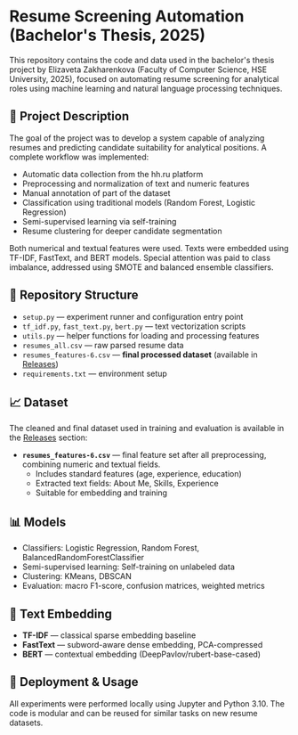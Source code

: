 # Resume Screening Automation (Bachelor's Thesis, 2025)

This repository contains the code and data used in the bachelor's thesis project by Elizaveta Zakharenkova (Faculty of Computer Science, HSE University, 2025), focused on automating resume screening for analytical roles using machine learning and natural language processing techniques.

## 📌 Project Description

The goal of the project was to develop a system capable of analyzing resumes and predicting candidate suitability for analytical positions. A complete workflow was implemented:
- Automatic data collection from the hh.ru platform
- Preprocessing and normalization of text and numeric features
- Manual annotation of part of the dataset
- Classification using traditional models (Random Forest, Logistic Regression)
- Semi-supervised learning via self-training
- Resume clustering for deeper candidate segmentation

Both numerical and textual features were used. Texts were embedded using TF-IDF, FastText, and BERT models. Special attention was paid to class imbalance, addressed using SMOTE and balanced ensemble classifiers.

## 📂 Repository Structure

- `setup.py` — experiment runner and configuration entry point
- `tf_idf.py`, `fast_text.py`, `bert.py` — text vectorization scripts
- `utils.py` — helper functions for loading and processing features
- `resumes_all.csv` — raw parsed resume data
- `resumes_features-6.csv` — **final processed dataset** (available in [Releases](https://github.com/Veta92/VKR_2025/releases))
- `requirements.txt` — environment setup

## 📈 Dataset

The cleaned and final dataset used in training and evaluation is available in the [Releases](https://github.com/Veta92/VKR_2025/releases) section:

- **`resumes_features-6.csv`** — final feature set after all preprocessing, combining numeric and textual fields.
  - Includes standard features (age, experience, education)
  - Extracted text fields: About Me, Skills, Experience
  - Suitable for embedding and training

## 📊 Models

- Classifiers: Logistic Regression, Random Forest, BalancedRandomForestClassifier
- Semi-supervised learning: Self-training on unlabeled data
- Clustering: KMeans, DBSCAN
- Evaluation: macro F1-score, confusion matrices, weighted metrics

## 🤖 Text Embedding

- **TF-IDF** — classical sparse embedding baseline
- **FastText** — subword-aware dense embedding, PCA-compressed
- **BERT** — contextual embedding (DeepPavlov/rubert-base-cased)

## 🔗 Deployment & Usage

All experiments were performed locally using Jupyter and Python 3.10. The code is modular and can be reused for similar tasks on new resume datasets.
